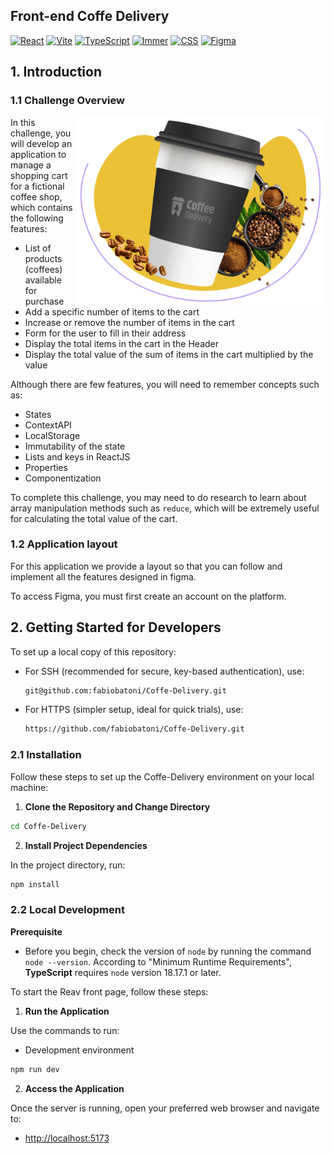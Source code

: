 ## Front-end Coffe Delivery 

[![React](https://img.shields.io/badge/-ReactJs-61DAFB?logo=react&logoColor=white&style=for-the-badge)](https://react.dev/)
[![Vite](https://img.shields.io/badge/-Vite-purple?logo=vite&logoColor=white&style=for-the-badge)](https://vitejs.dev)
[![TypeScript](https://img.shields.io/badge/TypeScript-3178C6?logo=TypeScript&logoColor=white&style=for-the-badge)](https://www.typescriptlang.org/)
[![Immer](https://img.shields.io/badge/-Immer-green?logo=immer&logoColor=white&style=for-the-badge)](https://vitejs.dev)
[![CSS](https://img.shields.io/badge/-css-3192d6?logo=CSS&logoColor=white&style=for-the-badge)](https://developer.mozilla.org/pt-BR/docs/Web/CSS)
[![Figma](https://img.shields.io/badge/Figma-F24E1E?style=for-the-badge&logo=figma&logoColor=white)](https://www.figma.com/design/uy7JltKtDTF5KkA4jhtxqg/Coffee-Delivery-•-Desafio-React-(Copy)?node-id=2-12&t=ebuJBXKcmSZXMNDP-0)


## 1. Introduction

### 1.1 Challenge Overview

<img align="right" src="https://raw.githubusercontent.com/fabiobatoni/Coffe-Delivery/5f4e335b566aae9e297ff364cee92851a455aabe/src/assets/HomeLogo.svg" width="400"/>


In this challenge, you will develop an application to manage a shopping cart for a fictional coffee shop, which contains the following features:

- List of products (coffees) available for purchase
- Add a specific number of items to the cart
- Increase or remove the number of items in the cart
- Form for the user to fill in their address
- Display the total items in the cart in the Header
- Display the total value of the sum of items in the cart multiplied by the value

Although there are few features, you will need to remember concepts such as:

- States
- ContextAPI
- LocalStorage
- Immutability of the state
- Lists and keys in ReactJS
- Properties
- Componentization

To complete this challenge, you may need to do research to learn about array manipulation methods such as `reduce`, which will be extremely useful for calculating the total value of the cart.

### 1.2 Application layout

For this application we provide a layout so that you can follow and implement all the features designed in figma. 

To access Figma, you must first create an account on the platform.

## 2. Getting Started for Developers

To set up a local copy of this repository:

- For SSH (recommended for secure, key-based authentication), use:

  ```bash
  git@github.com:fabiobatoni/Coffe-Delivery.git
  ```

- For HTTPS (simpler setup, ideal for quick trials), use:

  ```bash
  https://github.com/fabiobatoni/Coffe-Delivery.git
  ```

### 2.1 Installation

Follow these steps to set up the Coffe-Delivery environment on your local
machine:

1. **Clone the Repository and Change Directory**

```bash
cd Coffe-Delivery
```

2. **Install Project Dependencies**

In the project directory, run:

```bash
npm install
```

### 2.2 Local Development

**Prerequisite**

- Before you begin, check the version of `node` by running the command `node
--version`. According to "Minimum Runtime Requirements", **TypeScript** requires
`node` version 18.17.1 or later.

To start the Reav front page, follow these steps:

1. **Run the Application**

Use the commands to run:

- Development environment

```bash
npm run dev
```

2. **Access the Application**

Once the server is running, open your preferred web browser and navigate to:

- [http://localhost:5173](http://localhost:5173)
